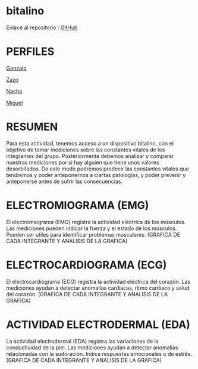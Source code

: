 # bitalino

Enlace al repositorio : [GitHub](https://github.com/jzazooro/bitalino.git)

# PERFILES

[Gonzalo](https://github.com/GonzaloGmv)

[Zazo](https://github.com/jzazooro)

[Nacho](https://github.com/Nachopedrero)

[Miguel](https://github.com/MiguelGG03)

# RESUMEN
Para esta actividad, tenemos acceso a un dispositivo bitalino, con el objetivo de tomar mediciones sobre las constantes vitales de los integrantes del grupo.
Posteriormente debemos analizar y comparar nuestras mediciones por si hay alguien que tiene unos valores desorbitados. De este modo podremos predecir 
las constantes vitales que tendremos y poder anteponernos a ciertas patologias, y poder prevenir y anteponerse antes de sufrir las consecuencias.

# ELECTROMIOGRAMA (EMG)
El electromiograma (EMG) registra la actividad eléctrica de los músculos. Las mediciones pueden indicar la fuerza y el estado de los músculos. 
Pueden ser utiles para identificar problemas musculares.
(GRAFICA DE CADA INTEGRANTE Y ANALISIS DE LA GRAFICA)

# ELECTROCARDIOGRAMA (ECG)
El electrocardiograma (ECG) registra la actividad eléctrica del corazón. Las mediciones ayudan a detectar anomalías cardíacas, ritmo cardíaco y salud del corazón.
(GRAFICA DE CADA INTEGRANTE Y ANALISIS DE LA GRAFICA)

# ACTIVIDAD ELECTRODERMAL (EDA)
La actividad electrodermal (EDA) registra las variaciones de la conductividad de la piel. Las mediciones ayudan a detectar anomalias relacionadas con la sudoración. 
Indica respuestas emocionales o de estrés.
(GRAFICA DE CADA INTEGRANTE Y ANALISIS DE LA GRAFICA)
